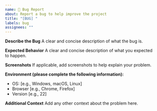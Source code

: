 ```yaml
---
name: 🐛 Bug Report
about: Report a bug to help improve the project
title: "[BUG] "
labels: bug
assignees: ""
---
```


**Describe the Bug**
A clear and concise description of what the bug is.

**Expected Behavior**
A clear and concise description of what you expected to happen.

**Screenshots**
If applicable, add screenshots to help explain your problem.

**Environment (please complete the following information):**
- OS: [e.g., Windows, macOS, Linux]
- Browser [e.g., Chrome, Firefox]
- Version [e.g., 22]

**Additional Context**
Add any other context about the problem here.
